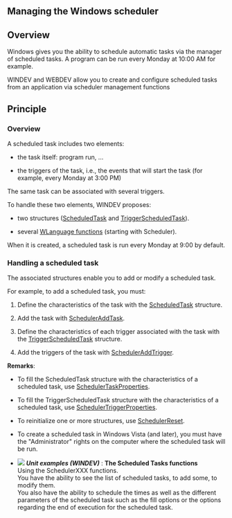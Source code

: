 
## Managing the Windows scheduler
			



<a name="NOTE1"></a>
<a name="NOTE1_1"></a>


## Overview
<a name="overview_ELTTEXTE000150"></a>
Windows gives you the ability to schedule automatic tasks via the manager of scheduled tasks. A program can be run every Monday at 10:00 AM for example.

WINDEV and WEBDEV allow you to create and configure scheduled tasks from an application via scheduler management functions



<a name="NOTE2"></a>
<a name="NOTE2_1"></a>


## Principle
<a name="principle_ELTTEXTE000174"></a>


### Overview
<a name="overview_ELTPARAGRAPHE000028"></a>

A scheduled task includes two elements:

- the task itself: program run, ...

- the triggers of the task, i.e., the events that will start the task (for example, every Monday at 3:00 PM)




The same task can be associated with several triggers.

To handle these two elements, WINDEV proposes:

- two structures ([ScheduledTask](../WDLang1/3089004.md) and [TriggerScheduledTask](../WDLang1/3089002.md)).

- several [WLanguage functions](../WDLang1/3089015.md) (starting with Scheduler).




When it is created, a scheduled task is run every Monday at 9:00 by default.
<a name="NOTE2_2"></a>


### Handling a scheduled task
<a name="handling_scheduled_task_ELTPARAGRAPHE000056"></a>

The associated structures enable you to add or modify a scheduled task.

For example, to add a scheduled task, you must:

1. Define the characteristics of the task with the [ScheduledTask](../WDLang1/3089004.md) structure.

2. Add the task with [SchedulerAddTask](../WDLang1/3089003.md).

3. Define the characteristics of each trigger associated with the task with the [TriggerScheduledTask](../WDLang1/3089002.md) structure.

4. Add the triggers of the task with [SchedulerAddTrigger](../WDLang1/3089001.md).




**Remarks**:

- To fill the ScheduledTask structure with the characteristics of a scheduled task, use [SchedulerTaskProperties](../WDLang1/3089011.md).

- To fill the TriggerScheduledTask structure with the characteristics of a scheduled task, use [SchedulerTriggerProperties](../WDLang1/3089010.md).

- To reinitialize one or more structures, use [SchedulerReset](../WDLang1/3089012.md).

- To create a scheduled task in Windows Vista (and later), you must have the "Administrator" rights on the computer where the scheduled task will be run. 





- ![](https://doc.pcsoft.fr/en-US/images/image.awp?langid=3&name=TheScheduledTasksfunctions.gif) ***Unit examples (WINDEV)*** : **The Scheduled Tasks functions** <br>Using the SchedulerXXX functions. <br>You have the ability to see the list of scheduled tasks, to add some, to modify them.<br>You also have the ability to schedule the times as well as the different parameters of the scheduled task such as the fill options or the options regarding the end of execution for the scheduled task.


